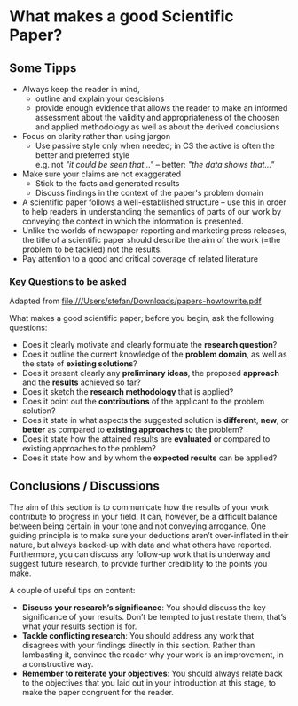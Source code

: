 # What makes a good Scientific Paper?




## Some Tipps

* Always keep the reader in mind, 
    * outline and explain your descisions 
    * provide enough evidence that allows the reader to make an informed assessment about the validity and appropriateness of the choosen and applied methodology as well as about the derived conclusions 
* Focus on clarity rather than using jargon
    * Use passive style only when needed; in CS the active is often the better and preferred style  
      e.g. not *"it could be seen that..."* – better: *"the data shows that..."*
* Make sure your claims are not exaggerated
    * Stick to the facts and generated results
    * Discuss findings in the context of the paper's problem domain
* A scientific paper follows a well-established structure – use this in order to help readers in understanding the semantics of parts of our work by conveying the context in which the information is presented.
* Unlike the worlds of newspaper reporting and marketing press releases, the title of a scientific paper should describe the aim of the work (=the problem to be tackled) not the results.
* Pay attention to a good and critical coverage of related literature



### Key Questions to be asked

Adapted from <file:///Users/stefan/Downloads/papers-howtowrite.pdf>

What makes a good scientific paper; before you begin, ask the following questions:

* Does it clearly motivate and clearly formulate the **research question**?
* Does it outline the current knowledge of the **problem domain**, as well as the state of **existing solutions**?
* Does it present clearly any **preliminary ideas**, the proposed **approach** and the **results** achieved so far?
* Does it sketch the **research methodology** that is applied?
* Does it point out the **contributions** of the applicant to the problem solution?
* Does it state in what aspects the suggested solution is **different**, **new**, or **better** as compared to **existing approaches** to the problem?
* Does it state how the attained results are **evaluated** or compared to existing approaches to the problem?
* Does it state how and by whom the **expected results** can be applied?

## Conclusions / Discussions

The aim of this section is to communicate how the results of your work contribute to progress in your field. It can, however, be a difficult balance between being certain in your tone and not conveying arrogance. One guiding principle is to make sure your deductions aren’t over-inflated in their nature, but always backed-up with data and what others have reported. Furthermore, you can discuss any follow-up work that is underway and suggest future research, to provide further credibility to the points you make.

A couple of useful tips on content:

* **Discuss your research’s significance**: You should discuss the key significance of your results. Don’t be tempted to just restate them, that’s what your results section is for.
* **Tackle conflicting research**: You should address any work that disagrees with your findings directly in this section. Rather than lambasting it, convince the reader why your work is an improvement, in a constructive way.
* **Remember to reiterate your objectives**: You should always relate back to the objectives that you laid out in your introduction at this stage, to make the paper congruent for the reader.


